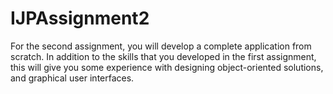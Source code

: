 # IJPAssignment2

For the second assignment, you will develop a complete application from scratch. In addition to the skills that you developed in the first assignment, this will give you some experience with designing object-oriented solutions, and graphical user interfaces.
